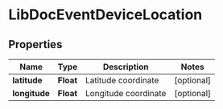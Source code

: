 
# LibDocEventDeviceLocation

## Properties
Name | Type | Description | Notes
------------ | ------------- | ------------- | -------------
**latitude** | **Float** | Latitude coordinate |  [optional]
**longitude** | **Float** | Longitude coordinate |  [optional]



